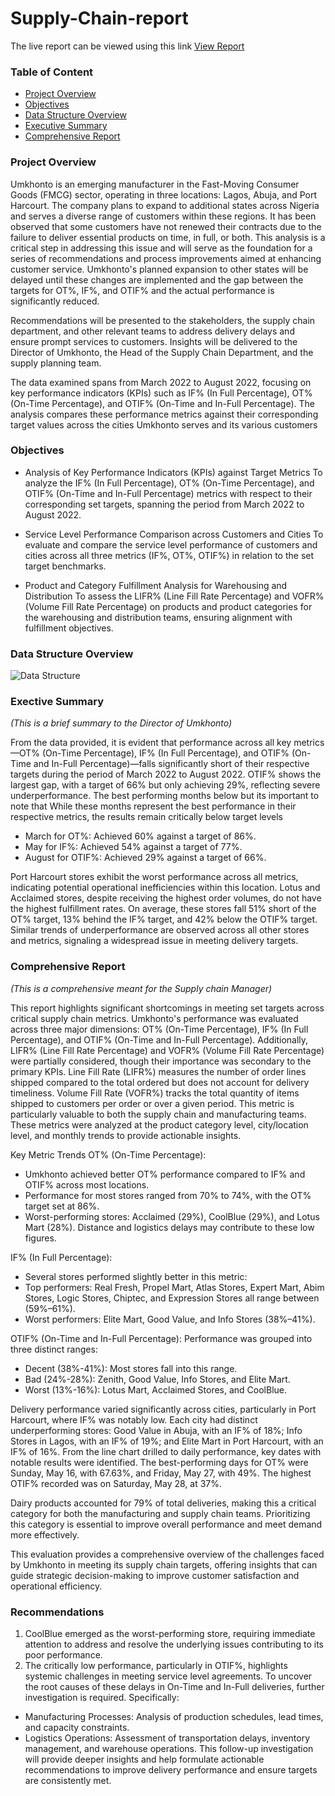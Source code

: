 # Supply-Chain-report

The live report can be viewed using this link [View Report](https://app.powerbi.com/view?r=eyJrIjoiYzEwMzA0ZDUtYzg1MS00MzA2LTlhZDAtZWEyM2E3ZmE5ZDViIiwidCI6ImNlMGY1MjRmLTY3NWMtNDZmMy04NTYyLWQ4N2U1NDk2MWNhZSJ9@blank)

### Table of Content
-  [Project Overview](#project-Overview)
-  [Objectives](#Objectives)
-  [Data Structure Overview](###Data-Structure-Overview)
-  [Executive Summary](###Exective-Summary)
-  [Comprehensive Report](###Comprehensive_Report)




### Project Overview
Umkhonto is an emerging manufacturer in the Fast-Moving Consumer Goods (FMCG) sector, operating in three locations: Lagos, Abuja, and Port Harcourt. The company plans to expand to additional states across Nigeria and serves a diverse range of customers within these regions. It has been observed that some customers have not renewed their contracts due to the failure to deliver essential products on time, in full, or both. This analysis is a critical step in addressing this issue and will serve as the foundation for a series of recommendations and process improvements aimed at enhancing customer service. Umkhonto's planned expansion to other states will be delayed until these changes are implemented and the gap between the targets for OT%, IF%, and OTIF% and the actual performance is significantly reduced.

Recommendations will be presented to the stakeholders, the supply chain department, and other relevant teams to address delivery delays and ensure prompt services to customers. Insights will be delivered to the Director of Umkhonto, the Head of the Supply Chain Department, and the supply planning team.

The data examined spans from March 2022 to August 2022, focusing on key performance indicators (KPIs) such as IF% (In Full Percentage), OT% (On-Time Percentage), and OTIF% (On-Time and In-Full Percentage). The analysis compares these performance metrics against their corresponding target values across the cities Umkhonto serves and its various customers


### Objectives
- Analysis of Key Performance Indicators (KPIs) against Target Metrics
To analyze the IF% (In Full Percentage), OT% (On-Time Percentage), and OTIF% (On-Time and In-Full Percentage) metrics with respect to their corresponding set targets, spanning the period from March 2022 to August 2022.

- Service Level Performance Comparison across Customers and Cities
To evaluate and compare the service level performance of customers and cities across all three metrics (IF%, OT%, OTIF%) in relation to the set target benchmarks.

- Product and Category Fulfillment Analysis for Warehousing and Distribution
To assess the LIFR% (Line Fill Rate Percentage) and VOFR% (Volume Fill Rate Percentage) on products and product categories for the warehousing and distribution teams, ensuring alignment with fulfillment objectives.


### Data Structure Overview
![Data Structure](https://github.com/user-attachments/assets/560d4327-a907-49b1-9d85-3ac493a7a6a3) 


### Exective Summary 
*(This is a brief summary to the Director of Umkhonto)*

From the data provided, it is evident that performance across all key metrics—OT% (On-Time Percentage), IF% (In Full Percentage), and OTIF% (On-Time and In-Full Percentage)—falls significantly short of their respective targets during the period of March 2022 to August 2022.
OTIF% shows the largest gap, with a target of 66% but only achieving 29%, reflecting severe underperformance.
The best performing months below but its important to note that While these months represent the best performance in their respective metrics, the results remain critically below target levels
- March for OT%: Achieved 60% against a target of 86%.
- May for IF%: Achieved 54% against a target of 77%.
- August for OTIF%: Achieved 29% against a target of 66%.

Port Harcourt stores exhibit the worst performance across all metrics, indicating potential operational inefficiencies within this location.
Lotus and Acclaimed stores, despite receiving the highest order volumes, do not have the highest fulfillment rates.
On average, these stores fall 51% short of the OT% target, 13% behind the IF% target, and 42% below the OTIF% target.
Similar trends of underperformance are observed across all other stores and metrics, signaling a widespread issue in meeting delivery targets.


### Comprehensive Report
*(This is a comprehensive meant for the Supply chain Manager)*

This report highlights significant shortcomings in meeting set targets across critical supply chain metrics. Umkhonto's performance was evaluated across three major dimensions: OT% (On-Time Percentage), IF% (In Full Percentage), and OTIF% (On-Time and In-Full Percentage). Additionally, LIFR% (Line Fill Rate Percentage) and VOFR% (Volume Fill Rate Percentage) were partially considered, though their importance was secondary to the primary KPIs.
Line Fill Rate (LIFR%) measures the number of order lines shipped compared to the total ordered but does not account for delivery timeliness.
Volume Fill Rate (VOFR%) tracks the total quantity of items shipped to customers per order or over a given period. This metric is particularly valuable to both the supply chain and manufacturing teams.
These metrics were analyzed at the product category level, city/location level, and monthly trends to provide actionable insights.

Key Metric Trends
OT% (On-Time Percentage):
- Umkhonto achieved better OT% performance compared to IF% and OTIF% across most locations.
- Performance for most stores ranged from 70% to 74%, with the OT% target set at 86%.
- Worst-performing stores: Acclaimed (29%), CoolBlue (29%), and Lotus Mart (28%). Distance and logistics delays may contribute to these low figures.

IF% (In Full Percentage):
- Several stores performed slightly better in this metric:
- Top performers: Real Fresh, Propel Mart, Atlas Stores, Expert Mart, Abim Stores, Logic Stores, Chiptec, and Expression Stores  all range between (59%–61%).
- Worst performers: Elite Mart, Good Value, and Info Stores (38%–41%).

OTIF% (On-Time and In-Full Percentage):
Performance was grouped into three distinct ranges:
- Decent (38%-41%): Most stores fall into this range.
- Bad (24%-28%): Zenith, Good Value, Info Stores, and Elite Mart.
- Worst (13%-16%): Lotus Mart, Acclaimed Stores, and CoolBlue.

Delivery performance varied significantly across cities, particularly in Port Harcourt, where IF% was notably low. Each city had distinct underperforming stores: Good Value in Abuja, with an IF% of 18%; Info Stores in Lagos, with an IF% of 19%; and Elite Mart in Port Harcourt, with an IF% of 16%.
From the line chart drilled to daily performance, key dates with notable results were identified. The best-performing days for OT% were Sunday, May 16, with 67.63%, and Friday, May 27, with 49%. The highest OTIF% recorded was on Saturday, May 28, at 37%.

Dairy products accounted for 79% of total deliveries, making this a critical category for both the manufacturing and supply chain teams. Prioritizing this category is essential to improve overall performance and meet demand more effectively.

This evaluation provides a comprehensive overview of the challenges faced by Umkhonto in meeting its supply chain targets, offering insights that can guide strategic decision-making to improve customer satisfaction and operational efficiency.

### Recommendations
1. CoolBlue emerged as the worst-performing store, requiring immediate attention to address and resolve the underlying issues contributing to its poor performance.
2. The critically low performance, particularly in OTIF%, highlights systemic challenges in meeting service level agreements. To uncover the root causes of these delays in On-Time and In-Full deliveries, further investigation is required. Specifically:
- Manufacturing Processes: Analysis of production schedules, lead times, and capacity constraints.
- Logistics Operations: Assessment of transportation delays, inventory management, and warehouse operations.
This follow-up investigation will provide deeper insights and help formulate actionable recommendations to improve delivery performance and ensure targets are consistently met.






